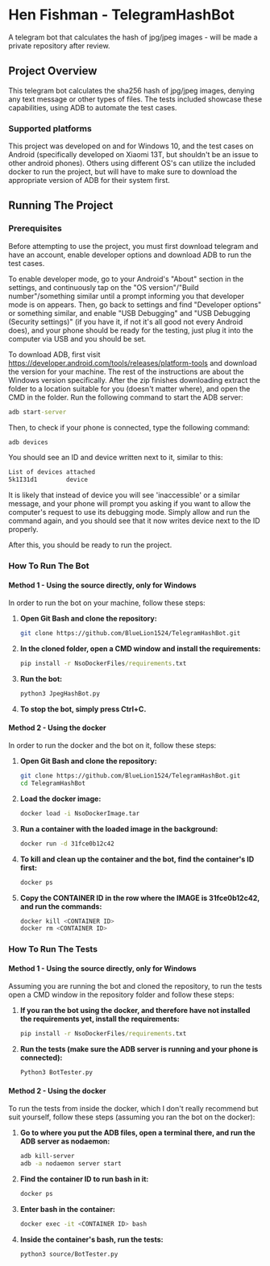 # Hen Fishman - TelegramHashBot
A telegram bot that calculates the hash of jpg/jpeg images - will be made a private repository after review.

## Project Overview
This telegram bot calculates the sha256 hash of jpg/jpeg images, denying any text message or other types of files. The tests included showcase these capabilities, using ADB to automate the test cases.

### Supported platforms
This project was developed on and for Windows 10, and the test cases on Android (specifically developed on Xiaomi 13T, but shouldn't be an issue to other android phones). Others using different OS's can utilize the included docker to run the project, but will have to make sure to download the appropriate version of ADB for their system first.

## Running The Project
### Prerequisites
Before attempting to use the project, you must first download telegram and have an account, enable developer options and download ADB to run the test cases.

To enable developer mode, go to your Android's "About" section in the settings, and continuously tap on the "OS version"/"Build number"/something similar until a prompt informing you that developer mode is on appears.
Then, go back to settings and find "Developer options" or something similar, and enable "USB Debugging" and "USB Debugging (Security settings)" (if you have it, if not it's all good not every Android does), and your phone should be ready for the testing, just plug it into the computer via USB and you should be set.

To download ADB, first visit https://developer.android.com/tools/releases/platform-tools and download the version for your machine. The rest of the instructions are about the Windows version specifically.
After the zip finishes downloading extract the folder to a location suitable for you (doesn't matter where), and open the CMD in the folder.
Run the following command to start the ADB server:
```cmd
adb start-server
```
Then, to check if your phone is connected, type the following command:
```cmd
adb devices
```
You should see an ID and device written next to it, similar to this:
```cmd
List of devices attached
5k1I31d1        device
```
It is likely that instead of device you will see 'inaccessible' or a similar message, and your phone will prompt you asking if you want to allow the computer's request to use its debugging mode. Simply allow and run the command again, and you should see that it now writes device next to the ID properly.

After this, you should be ready to run the project.

### How To Run The Bot
#### Method 1 - Using the source directly, only for Windows
In order to run the bot on your machine, follow these steps:

1. **Open Git Bash and clone the repository:**
    ```bash
    git clone https://github.com/BlueLion1524/TelegramHashBot.git
    ```
    
2. **In the cloned folder, open a CMD window and install the requirements:**
    ```cmd
    pip install -r NsoDockerFiles/requirements.txt
    ```

3. **Run the bot:**
    ```cmd
    python3 JpegHashBot.py
    ```
4. **To stop the bot, simply press Ctrl+C.**

#### Method 2 - Using the docker
In order to run the docker and the bot on it, follow these steps:

1. **Open Git Bash and clone the repository:**
    ```bash
    git clone https://github.com/BlueLion1524/TelegramHashBot.git
    cd TelegramHashBot
    ```
    
2. **Load the docker image:**
    ```bash
    docker load -i NsoDockerImage.tar
    ```
    
3. **Run a container with the loaded image in the background:**
    ```bash
    docker run -d 31fce0b12c42
    ```
    
4. **To kill and clean up the container and the bot, find the container's ID first:**
    ```bash
    docker ps
    ```

5. **Copy the CONTAINER ID in the row where the IMAGE is 31fce0b12c42, and run the commands:**
    ```bash
    docker kill <CONTAINER ID>
    docker rm <CONTAINER ID>
    ```

### How To Run The Tests
#### Method 1 - Using the source directly, only for Windows
Assuming you are running the bot and cloned the repository, to run the tests open a CMD window in the repository folder and follow these steps:

1. **If you ran the bot using the docker, and therefore have not installed the requirements yet, install the requirements:**
    ```cmd
    pip install -r NsoDockerFiles/requirements.txt
    ```
    
2. **Run the tests (make sure the ADB server is running and your phone is connected):**
    ```cmd
    Python3 BotTester.py
    ```

#### Method 2 - Using the docker
To run the tests from inside the docker, which I don't really recommend but suit yourself, follow these steps (assuming you ran the bot on the docker):

1. **Go to where you put the ADB files, open a terminal there, and run the ADB server as nodaemon:**
    ```bash
    adb kill-server
    adb -a nodaemon server start
    ```
    
2.  **Find the container ID to run bash in it:**
    ```bash
    docker ps
    ```
    
3.  **Enter bash in the container:**
    ```bash
    docker exec -it <CONTAINER ID> bash
    ```
    
4.  **Inside the container's bash, run the tests:**
    ```bash
    python3 source/BotTester.py
    ```
